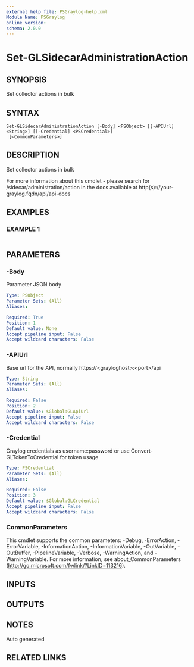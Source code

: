 ```yaml
---
external help file: PSGraylog-help.xml
Module Name: PSGraylog
online version:
schema: 2.0.0
---
```


# Set-GLSidecarAdministrationAction

## SYNOPSIS
Set collector actions in bulk

## SYNTAX

```
Set-GLSidecarAdministrationAction [-Body] <PSObject> [[-APIUrl] <String>] [[-Credential] <PSCredential>]
 [<CommonParameters>]
```

## DESCRIPTION
Set collector actions in bulk


For more information about this cmdlet - please search for /sidecar/administration/action in the docs available at http(s)://your-graylog.fqdn/api/api-docs

## EXAMPLES

### EXAMPLE 1
```

```

## PARAMETERS

### -Body
Parameter JSON body

```yaml
Type: PSObject
Parameter Sets: (All)
Aliases:

Required: True
Position: 1
Default value: None
Accept pipeline input: False
Accept wildcard characters: False
```

### -APIUrl
Base url for the API, normally https://\<grayloghost\>:\<port\>/api

```yaml
Type: String
Parameter Sets: (All)
Aliases:

Required: False
Position: 2
Default value: $Global:GLApiUrl
Accept pipeline input: False
Accept wildcard characters: False
```

### -Credential
Graylog credentials as username:password or use Convert-GLTokenToCredential for token usage

```yaml
Type: PSCredential
Parameter Sets: (All)
Aliases:

Required: False
Position: 3
Default value: $Global:GLCredential
Accept pipeline input: False
Accept wildcard characters: False
```

### CommonParameters
This cmdlet supports the common parameters: -Debug, -ErrorAction, -ErrorVariable, -InformationAction, -InformationVariable, -OutVariable, -OutBuffer, -PipelineVariable, -Verbose, -WarningAction, and -WarningVariable.
For more information, see about_CommonParameters (http://go.microsoft.com/fwlink/?LinkID=113216).

## INPUTS

## OUTPUTS

## NOTES
Auto generated

## RELATED LINKS

